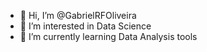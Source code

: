 - 👋 Hi, I’m @GabrielRFOliveira
- 👀 I’m interested in Data Science
- 🌱 I’m currently learning Data Analysis tools
